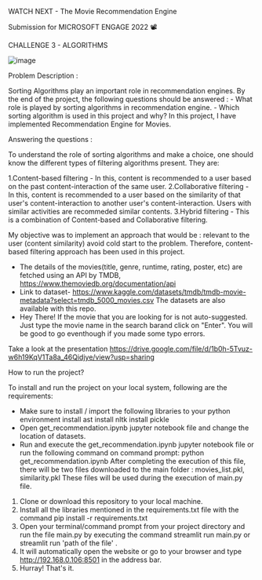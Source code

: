 WATCH NEXT - The Movie Recommendation Engine

Submission for MICROSOFT ENGAGE 2022 📽️

CHALLENGE 3 - ALGORITHMS

![image](https://user-images.githubusercontent.com/105620882/170768838-423be01c-976f-425b-8189-dd1fe0c052dd.png)

Problem Description :

Sorting Algorithms play an important role in recommendation engines. By the end of the project, the following questions should be answered : - What role is played by sorting algorithms in recommendation engine. - Which sorting algorithm is used in this project and why?
In this project, I have implemented Recommendation Engine for Movies.


Answering the questions :

To understand the role of sorting algorithms and make a choice, one should know the different types of filtering algorithms present. They are:

1.Content-based filtering - In this, content is recommended to a user based on the past content-interaction of the same user.
2.Collaborative filtering - In this, content is recommended to a user based on the similarity of that user's content-interaction to another user's content-interaction. Users with similar activities are recommeded similar contents.
3.Hybrid filtering - This is a combination of Content-based and Collaborative filtering.

My objective was to implement an approach that would be :
relevant to the user (content similarity) avoid cold start to the problem. Therefore, content-based filtering approach has been used in this project.

* The details of the movies(title, genre, runtime, rating, poster, etc) are fetched using an API by TMDB, https://www.themoviedb.org/documentation/api 
* Link to dataset- https://www.kaggle.com/datasets/tmdb/tmdb-movie-metadata?select=tmdb_5000_movies.csv 
  The datasets are also available with this repo.
* Hey There! If the movie that you are looking for is not auto-suggested. Just type the movie name in the search barand click on "Enter". You will be good to go eventhough if you made some typo errors.

Take a look at the presentation https://drive.google.com/file/d/1b0h-5Tvuz-w6h19KqV1Ta8a_46Qidjye/view?usp=sharing 


How to run the project?

To install and run the project on your local system, following are the requirements:

* Make sure to install / import the following libraries to your python environment
  install ast
  install nltk
  install pickle
* Open get_recommendation.ipynb jupyter notebook file and change the location of datasets.
* Run and execute the get_recommendation.ipynb jupyter notebook file or run the following command on command prompt:
    python get_recommendation.ipynb
After completing the execution of this file, there will be two files downloaded to the main folder : movies_list.pkl, similarity.pkl
These files will be used during the execution of main.py file.

1. Clone or download this repository to your local machine.
2. Install all the libraries mentioned in the requirements.txt file with the command pip install -r requirements.txt 
3. Open your terminal/command prompt from your project directory and run the file main.py by executing the command streamlit run main.py or streamlit run 'path of the file' .
4. It will automatically open the website or go to your browser and type http://192.168.0.106:8501 in the address bar.
5. Hurray! That's it.
